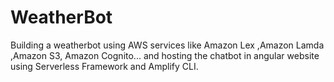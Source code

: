 # WeatherBot
Building a weatherbot using AWS services like Amazon Lex ,Amazon Lamda ,Amazon S3, Amazon Cognito... and hosting the chatbot in angular website using Serverless Framework and Amplify CLI.
